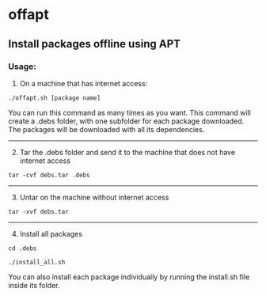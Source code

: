 # offapt
Install packages offline using APT
---

### Usage:

1. On a machine that has internet access:

`./offapt.sh [package name]`

You can run this command as many times as you want. This command will create a .debs folder, with one subfolder for each package downloaded. The packages will be downloaded with all its dependencies.

---

2. Tar the .debs folder and send it to the machine that does not have internet access

`tar -cvf debs.tar .debs`

---

3. Untar on the machine without internet access

`tar -xvf debs.tar`

---

4. Install all packages

`cd .debs`

`./install_all.sh`


You can also install each package individually by running the install.sh file inside its folder.
